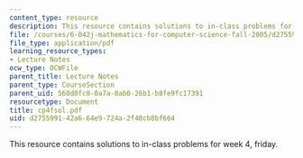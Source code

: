 ```yaml
---
content_type: resource
description: This resource contains solutions to in-class problems for week 4, friday.
file: /courses/6-042j-mathematics-for-computer-science-fall-2005/d275599142a664e9724a2f48cb8bf664_cp4fsol.pdf
file_type: application/pdf
learning_resource_types:
- Lecture Notes
ocw_type: OCWFile
parent_title: Lecture Notes
parent_type: CourseSection
parent_uid: 560d0fc0-0a7a-0ab0-26b1-b8fe9fc17391
resourcetype: Document
title: cp4fsol.pdf
uid: d2755991-42a6-64e9-724a-2f48cb8bf664
---
```

This resource contains solutions to in-class problems for week 4, friday.


